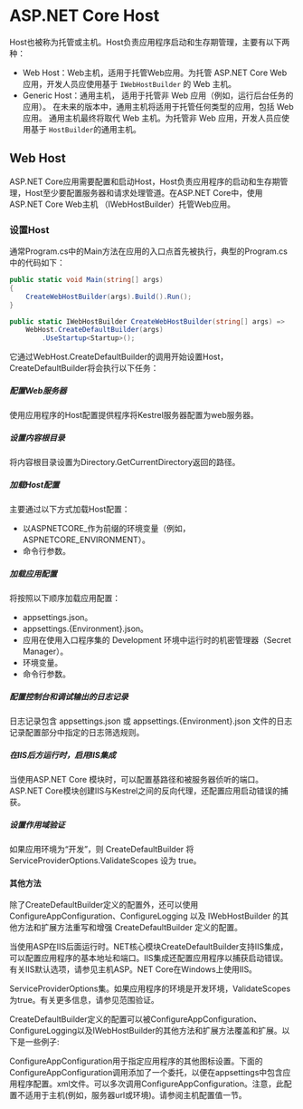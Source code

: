 # ASP.NET Core Host

Host也被称为托管或主机。Host负责应用程序启动和生存期管理，主要有以下两种：

- Web Host：Web主机，适用于托管Web应用。为托管 ASP.NET Core Web 应用，开发人员应使用基于 `IWebHostBuilder` 的 Web 主机。
- Generic Host：通用主机， 适用于托管非 Web 应用（例如，运行后台任务的应用）。 在未来的版本中，通用主机将适用于托管任何类型的应用，包括 Web 应用。 通用主机最终将取代 Web 主机。为托管非 Web 应用，开发人员应使用基于 `HostBuilder`的通用主机。



## Web Host

ASP.NET Core应用需要配置和启动Host，Host负责应用程序的启动和生存期管理，Host至少要配置服务器和请求处理管道。在ASP.NET Core中，使用ASP.NET Core Web主机 （IWebHostBuilder）托管Web应用。

### 设置Host

通常Program.cs中的Main方法在应用的入口点首先被执行，典型的Program.cs中的代码如下：

```c#
public static void Main(string[] args)
{
    CreateWebHostBuilder(args).Build().Run();
}

public static IWebHostBuilder CreateWebHostBuilder(string[] args) =>
    WebHost.CreateDefaultBuilder(args)
        .UseStartup<Startup>();
```

它通过WebHost.CreateDefaultBuilder的调用开始设置Host，CreateDefaultBuilder将会执行以下任务：

##### 配置Web服务器

使用应用程序的Host配置提供程序将Kestrel服务器配置为web服务器。

##### 设置内容根目录

将内容根目录设置为Directory.GetCurrentDirectory返回的路径。

##### 加载Host配置

主要通过以下方式加载Host配置：

- 以ASPNETCORE_作为前缀的环境变量（例如，ASPNETCORE_ENVIRONMENT）。
- 命令行参数。

##### 加载应用配置

将按照以下顺序加载应用配置：

- appsettings.json。
- appsettings.{Environment}.json。
- 应用在使用入口程序集的 Development 环境中运行时的机密管理器（Secret Manager）。
- 环境变量。
- 命令行参数。

##### 配置控制台和调试输出的日志记录

日志记录包含 appsettings.json 或 appsettings.{Environment}.json 文件的日志记录配置部分中指定的日志筛选规则。

##### 在IIS后方运行时，启用IIS集成

当使用ASP.NET Core 模块时，可以配置基路径和被服务器侦听的端口。ASP.NET Core模块创建IIS与Kestrel之间的反向代理，还配置应用启动错误的捕获。

##### 设置作用域验证

如果应用环境为“开发”，则 CreateDefaultBuilder 将 ServiceProviderOptions.ValidateScopes 设为 true。

#### 其他方法

除了CreateDefaultBuilder定义的配置外，还可以使用ConfigureAppConfiguration、ConfigureLogging 以及 IWebHostBuilder 的其他方法和扩展方法重写和增强 CreateDefaultBuilder 定义的配置。









当使用ASP在IIS后面运行时。NET核心模块CreateDefaultBuilder支持IIS集成，可以配置应用程序的基本地址和端口。IIS集成还配置应用程序以捕获启动错误。有关IIS默认选项，请参见主机ASP。NET Core在Windows上使用IIS。

ServiceProviderOptions集。如果应用程序的环境是开发环境，ValidateScopes为true。有关更多信息，请参见范围验证。

CreateDefaultBuilder定义的配置可以被ConfigureAppConfiguration、ConfigureLogging以及IWebHostBuilder的其他方法和扩展方法覆盖和扩展。以下是一些例子:


ConfigureAppConfiguration用于指定应用程序的其他图标设置。下面的ConfigureAppConfiguration调用添加了一个委托，以便在appsettings中包含应用程序配置。xml文件。可以多次调用ConfigureAppConfiguration。注意，此配置不适用于主机(例如，服务器url或环境)。请参阅主机配置值一节。